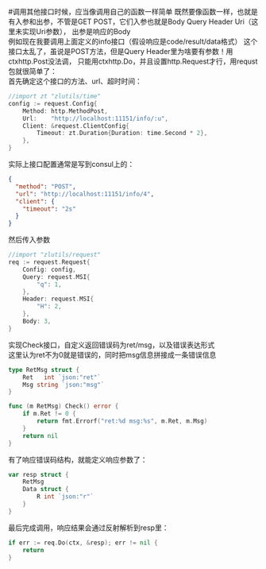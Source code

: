 #调用其他接口时候，应当像调用自己的函数一样简单
既然要像函数一样，也就是有入参和出参，不管是GET POST，它们入参也就是Body Query Header Uri（这里未实现Uri参数），
出参是响应的Body  
例如现在我要调用上面定义的info接口（假设响应是code/result/data格式）
这个接口太乱了，虽说是POST方法，但是Query Header里为啥要有参数！用ctxhttp.Post没法调，
只能用ctxhttp.Do，并且设置http.Request才行，用requst包就很简单了：  
首先确定这个接口的方法、url、超时时间：
```go
//import zt "zlutils/time"
config := request.Config{
	Method: http.MethodPost,
	Url:    "http://localhost:11151/info/:u",
	Client: &request.ClientConfig{
		Timeout: zt.Duration{Duration: time.Second * 2},
	},
}
```
实际上接口配置通常是写到consul上的：
```json
{
  "method": "POST",
  "url": "http://localhost:11151/info/4",
  "client": {
    "timeout": "2s"
  }
}
```

然后传入参数
```go
//import "zlutils/request"
req := request.Request{
	Config: config,
	Query: request.MSI{
		"q": 1,
	},
	Header: request.MSI{
		"H": 2,
	},
	Body: 3,
}
```
实现Check接口，自定义返回错误码为ret/msg，以及错误表达形式  
这里认为ret不为0就是错误的，同时把msg信息拼接成一条错误信息
```go
type RetMsg struct {
	Ret   int `json:"ret"`
	Msg string `json:"msg"`
}

func (m RetMsg) Check() error {
	if m.Ret != 0 {
		return fmt.Errorf("ret:%d msg:%s", m.Ret, m.Msg)
	}
	return nil
}
```
有了响应错误码结构，就能定义响应参数了：
```go
var resp struct {
	RetMsg
	Data struct {
		R int `json:"r"`
	}
}
```
最后完成调用，响应结果会通过反射解析到resp里：
```go
if err := req.Do(ctx, &resp); err != nil {
	return
}
```
